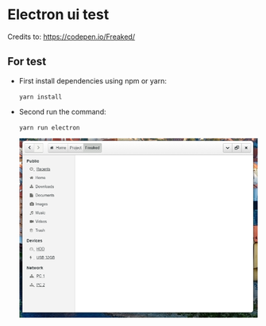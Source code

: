 # Electron ui test

Credits to: https://codepen.io/Freaked/

## For test

- First install dependencies using npm or yarn: 

    `
    yarn install
    `

- Second run the command: 

    `
    yarn run electron
    `

    ![electron](screenshots/electron.png)
